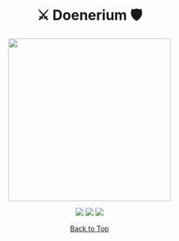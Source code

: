 <a id="top"></a>

#

<h1 align="center">
⚔️ Doenerium 🛡️
</h1>

<p align="center"> 
  <kbd>
<img src="https://images-ext-1.discordapp.net/external/XF_zctmsx1ZUspqbqhZfSm91qIlNvdtEVMkl7uISZD8/%3Fsize%3D96%26quality%3Dlossless/https/cdn.discordapp.com/emojis/948405394433253416.webp" width="328"></img>
  </kbd>
</p>

<p align="center">
<img src="https://img.shields.io/github/last-commit/Underscorr-Git/Noverion?style=flat">
<img src="https://img.shields.io/github/stars/Underscorr-Git/Noverion?color=brightred">
<img src="https://img.shields.io/github/forks/Underscorr-Git/Noverion?color=brightgreen">
</p>

<p align="center"><a href=#top>Back to Top</a></p>
